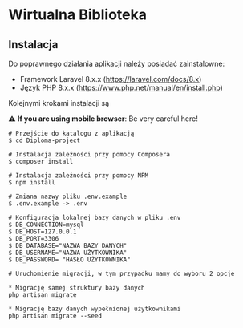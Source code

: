 # Wirtualna Biblioteka

## Instalacja

Do poprawnego działania aplikacji należy posiadać zainstalowne:

-   Framework Laravel 8.x.x (https://laravel.com/docs/8.x)
-   Język PHP 8.x.x (https://www.php.net/manual/en/install.php)

Kolejnymi krokami instalacji są

:warning: **If you are using mobile browser**: Be very careful here!

```
# Przejście do katalogu z aplikacją
$ cd Diploma-project

# Instalacja zależności przy pomocy Composera
$ composer install

# Instalacja zależności przy pomocy NPM
$ npm install

# Zmiana nazwy pliku .env.example
$ .env.example -> .env

# Konfiguracja lokalnej bazy danych w pliku .env
$ DB_CONNECTION=mysql
$ DB_HOST=127.0.0.1
$ DB_PORT=3306
$ DB_DATABASE="NAZWA BAZY DANYCH"
$ DB_USERNAME="NAZWA UŻYTKOWNIKA"
$ DB_PASSWORD= "HASŁO UŻYTKOWNIKA"

# Uruchomienie migracji, w tym przypadku mamy do wyboru 2 opcje

* Migrację samej struktury bazy danych
php artisan migrate

* Migrację bazy danych wypełnionej użytkownikami
php artisan migrate --seed
```
